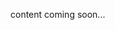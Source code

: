<!-- <meta>
{
"title":"Storage",
"slug":"storage,
"description":"Storage - Technical Guides",
"tag":["Technical Guides", "Guides", "How To", "Self Hosted", "DevOps", "OS", "storage" "ebs"],
"seo-title": "Packet Bare Metal Cloud Docs - Storage Technical Guides",
"seo-description": "Storage -  Technical Guides",
"og-title": "Overview",
"og-description": "Storage Technical Guides"
}
</meta> -->

content coming soon...
